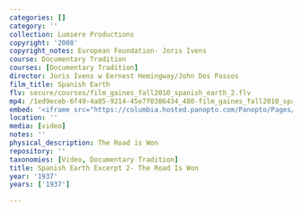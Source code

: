 ```yaml
---
categories: []
category: ''
collection: Lumiere Productions
copyright: '2008'
copyright_notes: European Foundation- Joris Ivens
course: Documentary Tradition
courses: [Documentary Tradition]
director: Joris Ivens w Eernest Hemingway/John Dos Passos
film_title: Spanish Earth
flv: secure/courses/film_gaines_fall2010_spanish_earth_2.flv
mp4: /1ed9eceb-6f49-4a85-9214-45e7f0386434_480-film_gaines_fall2010_spanish_earth_2.mp4
embed: '<iframe src="https://columbia.hosted.panopto.com/Panopto/Pages/Embed.aspx?id=6a8ee22b-3639-4e0b-920c-a95f010394a8&v=1" width="720" height="405" style="padding: 0px; border: 1px solid #464646;" frameborder="0" allowfullscreen allow="autoplay"></iframe>'
location: ''
media: [video]
notes: ''
physical_description: The Road is Won
repository: ''
taxonomies: [Video, Documentary Tradition]
title: Spanish Earth Excerpt 2- The Road Is Won
year: '1937'
years: ['1937']

---
```

